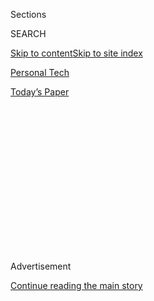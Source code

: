 <div id="app">

<div>

<div>

<div>

<div class="NYTAppHideMasthead css-1q2w90k e1suatyy0">

<div class="section css-ui9rw0 e1suatyy2">

<div class="css-eph4ug er09x8g0">

<div class="css-6n7j50">

</div>

<span class="css-1dv1kvn">Sections</span>

<div class="css-10488qs">

<span class="css-1dv1kvn">SEARCH</span>

</div>

[Skip to content](#site-content)[Skip to site index](#site-index)

</div>

<div id="masthead-section-label" class="css-1wr3we4 eaxe0e00">

[Personal
Tech](https://www.nytimes.com/section/technology/personaltech)

</div>

<div class="css-10698na e1huz5gh0">

</div>

</div>

<div id="masthead-bar-one" class="section hasLinks css-15hmgas e1csuq9d3">

<div class="css-uqyvli e1csuq9d0">

</div>

<div class="css-1uqjmks e1csuq9d1">

</div>

<div class="css-9e9ivx">

[](https://myaccount.nytimes.com/auth/login?response_type=cookie&client_id=vi)

</div>

<div class="css-1bvtpon e1csuq9d2">

[Today’s
Paper](https://www.nytimes.com/section/todayspaper)

</div>

</div>

</div>

</div>

<div data-aria-hidden="false">

<div id="site-content" data-role="main">

<div>

<div class="css-1aor85t" style="opacity:0.000000001;z-index:-1;visibility:hidden">

<div class="css-1hqnpie">

<div class="css-epjblv">

<span class="css-17xtcya">[Personal
Tech](/section/technology/personaltech)</span><span class="css-x15j1o">|</span><span class="css-fwqvlz">Facebook
Did Not Securely Store Passwords. Here’s What You Need to
Know.</span>

</div>

<div class="css-k008qs">

<div class="css-1iwv8en">

<span class="css-18z7m18"></span>

<div>

</div>

</div>

<span class="css-1n6z4y">https://nyti.ms/2YdyAKj</span>

<div class="css-1705lsu">

<div class="css-4xjgmj">

<div class="css-4skfbu" data-role="toolbar" data-aria-label="Social Media Share buttons, Save button, and Comments Panel with current comment count" data-testid="share-tools">

  - 
  - 
  - 
  - 
    
    <div class="css-6n7j50">
    
    </div>

  - 

</div>

</div>

</div>

</div>

</div>

</div>

<div id="NYT_TOP_BANNER_REGION" class="css-13pd83m">

</div>

<div id="top-wrapper" class="css-1sy8kpn">

<div id="top-slug" class="css-l9onyx">

Advertisement

</div>

[Continue reading the main
story](#after-top)

<div class="ad top-wrapper" style="text-align:center;height:100%;display:block;min-height:250px">

<div id="top" class="place-ad" data-position="top" data-size-key="top">

</div>

</div>

<div id="after-top">

</div>

</div>

<div id="sponsor-wrapper" class="css-1hyfx7x">

<div id="sponsor-slug" class="css-19vbshk">

Supported by

</div>

[Continue reading the main
story](#after-sponsor)

<div id="sponsor" class="ad sponsor-wrapper" style="text-align:center;height:100%;display:block">

</div>

<div id="after-sponsor">

</div>

</div>

[Tech
Fix](/column/tech-fix "Tech Fix")

<div class="css-1vkm6nb ehdk2mb0">

# Facebook Did Not Securely Store Passwords. Here’s What You Need to Know.

</div>

<div class="css-79elbk" data-testid="photoviewer-wrapper">

<div class="css-z3e15g" data-testid="photoviewer-wrapper-hidden">

</div>

<div class="css-1a48zt4 ehw59r15" data-testid="photoviewer-children">

![<span class="css-16f3y1r e13ogyst0" data-aria-hidden="true">Mark
Zuckerberg, the chief executive of Facebook. The company said millions
of user account passwords had been stored
insecurely.</span><span class="css-cnj6d5 e1z0qqy90" itemprop="copyrightHolder"><span class="css-1ly73wi e1tej78p0">Credit...</span><span><span>Stephen
Lam/Reuters</span></span></span>](https://static01.nyt.com/images/2019/03/21/business/21fbpasswords/merlin_138480210_19941a79-fdbb-47aa-96ac-5e69847165e1-articleLarge.jpg?quality=75&auto=webp&disable=upscale)

</div>

</div>

<div class="css-xt80pu e12qa4dv0">

<div class="css-18e8msd">

<div class="css-vp77d3 epjyd6m0">

<div class="css-1baulvz">

By [<span class="css-1baulvz last-byline" itemprop="name">Brian X.
Chen</span>](https://www.nytimes.com/by/brian-x-chen)

</div>

</div>

  - March 21,
    2019

  - 
    
    <div class="css-4xjgmj">
    
    <div class="css-d8bdto" data-role="toolbar" data-aria-label="Social Media Share buttons, Save button, and Comments Panel with current comment count" data-testid="share-tools">
    
      - 
      - 
      - 
      - 
        
        <div class="css-6n7j50">
        
        </div>
    
      - 
    
    </div>
    
    </div>

</div>

</div>

<div class="section meteredContent css-1r7ky0e" name="articleBody" itemprop="articleBody">

<div class="css-1fanzo5 StoryBodyCompanionColumn">

<div class="css-53u6y8">

SAN FRANCISCO — Facebook said on Thursday that millions of user account
passwords had been stored insecurely, potentially allowing employees to
gain access to people’s accounts without their knowledge.

The Silicon Valley company [publicized the security
failure](https://newsroom.fb.com/news/2019/03/keeping-passwords-secure/)
around the same time that [Brian
Krebs,](https://krebsonsecurity.com/2019/03/facebook-stored-hundreds-of-millions-of-user-passwords-in-plain-text-for-years/)
a cybersecurity writer, reported the password vulnerability. Mr. Krebs
said an audit by Facebook had found that hundreds of millions of user
passwords dating to 2012 were stored in a format known as plain text,
which makes the passwords readable to more than 20,000 of the company’s
employees.

Facebook said that it had found no evidence of abuse and that it would
begin alerting millions of its users and thousands of Instagram users
about the issue. The company said it would not require people to reset
their passwords.

The security failure is another embarrassment for Facebook, a $470
billion colossus that employs some of the most sought-after
cybersecurity experts in the industry. It adds to a growing list of data
scandals that have tarnished Facebook’s reputation over the last few
years. Last year, amid revelations that a political consulting firm
[improperly gained access to the data of
millions](https://www.nytimes.com/2018/03/17/us/politics/cambridge-analytica-trump-campaign.html),
Facebook also revealed that an attack on its network had exposed the
personal information of [tens of millions of
users](https://www.nytimes.com/2018/09/28/technology/facebook-hack-data-breach.html?action=click&module=RelatedCoverage&pgtype=Article&region=Footer).

</div>

</div>

<div class="css-1fanzo5 StoryBodyCompanionColumn">

<div class="css-53u6y8">

In response, the company has repeatedly said it plans to improve how it
safeguards people’s data.

“There is nothing more important to us than protecting people’s
information, and we will continue making improvements as part of our
ongoing security efforts at Facebook,” Pedro Canahuati, Facebook’s vice
president of engineering in security and privacy, said in a blog post on
Thursday.

Here’s a rundown of what you need to know about the password
vulnerability and what you can do.

## What’s the problem?

Storing passwords in plain text is a poor security practice. It leaves
passwords wide open to cyberattacks or potential employee abuse. A
better security practice would have been to keep the passwords in a
scrambled format that is
indecipherable.

</div>

</div>

<div style="max-width:100%;margin:0 auto">

<div class="css-17dprlf" data-id="100000003820245" data-slug="tech-newsletter-signup" style="max-width:630px">

</div>

</div>

<div class="css-1fanzo5 StoryBodyCompanionColumn">

<div class="css-53u6y8">

Facebook said it had not found evidence of abuse, but that does not mean
it did not occur. Citing a Facebook insider, Mr. Krebs said access
records revealed that 2,000 engineers or developers had made nine
million queries for data that included plain-text user passwords.

A Facebook employee could have shared your password with someone else
who would then have improper access to your account, for instance. Or an
employee could have read your password and used it to log on to a
different site where you used the same password. There are plenty of
possibilities.

</div>

</div>

<div class="css-1fanzo5 StoryBodyCompanionColumn">

<div class="css-53u6y8">

Ultimately, a company as large, rich and well staffed as Facebook should
have known better.

## How do I know whether someone had access my account?

There’s no easy way to know. Facebook is still investigating, and will
begin alerting people who might have had their passwords stored in the
plain text format.

## What should I do?

Facebook is not requiring users to change their passwords, but you
should do it anyway.

There are many methods for setting [strong
passwords](https://www.nytimes.com/interactive/2017/technology/how-to-protect-data-online.html)
— for example, do not use the same password across multiple sites, and
do not use your Social Security number as a username or a password. You
can set up security features such as two-step verification as well.

There are a few other steps to take. I recommend also setting up your
Facebook account to [receive
alerts](https://www.facebook.com/about/basics/stay-safe-and-secure/login-alerts#1)
in the event that an unrecognized device logs in to the account. To do
so, go to your Facebook app settings, tap Security and Login, and then
tap Get alerts about unrecognized logins. From here, you can choose to
receive the alerts via messages, email or notifications.

An audit of devices that are logged in to your account may also be in
order, so that you know what laptops, phones and other gadgets are
already accessing your account. On Facebook’s [Security and Login
page](https://www.facebook.com/settings?tab=security), under the tab
labeled “Where You’re Logged In,” you can see a list of devices that are
signed in to your account, as well as their locations.

If you see an unfamiliar gadget or a device signed in from an odd
location, you can click the “Remove” button to boot the device out of
your account.

</div>

</div>

</div>

<div>

</div>

<div>

</div>

<div>

</div>

<div>

<div id="bottom-wrapper" class="css-1ede5it">

<div id="bottom-slug" class="css-l9onyx">

Advertisement

</div>

[Continue reading the main
story](#after-bottom)

<div id="bottom" class="ad bottom-wrapper" style="text-align:center;height:100%;display:block;min-height:90px">

</div>

<div id="after-bottom">

</div>

</div>

</div>

</div>

</div>

## Site Index

<div>

</div>

## Site Information Navigation

  - [© <span>2020</span> <span>The New York Times
    Company</span>](https://help.nytimes.com/hc/en-us/articles/115014792127-Copyright-notice)

<!-- end list -->

  - [NYTCo](https://www.nytco.com/)
  - [Contact
    Us](https://help.nytimes.com/hc/en-us/articles/115015385887-Contact-Us)
  - [Work with us](https://www.nytco.com/careers/)
  - [Advertise](https://nytmediakit.com/)
  - [T Brand Studio](http://www.tbrandstudio.com/)
  - [Your Ad
    Choices](https://www.nytimes.com/privacy/cookie-policy#how-do-i-manage-trackers)
  - [Privacy](https://www.nytimes.com/privacy)
  - [Terms of
    Service](https://help.nytimes.com/hc/en-us/articles/115014893428-Terms-of-service)
  - [Terms of
    Sale](https://help.nytimes.com/hc/en-us/articles/115014893968-Terms-of-sale)
  - [Site
    Map](https://spiderbites.nytimes.com)
  - [Help](https://help.nytimes.com/hc/en-us)
  - [Subscriptions](https://www.nytimes.com/subscription?campaignId=37WXW)

</div>

</div>

</div>

</div>
